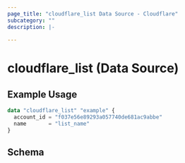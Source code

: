 ```yaml
---
page_title: "cloudflare_list Data Source - Cloudflare"
subcategory: ""
description: |-
  
---
```


# cloudflare_list (Data Source)



## Example Usage

```terraform
data "cloudflare_list" "example" {
  account_id = "f037e56e89293a057740de681ac9abbe"
  name       = "list_name"
}
```
<!-- schema generated by tfplugindocs -->
## Schema


